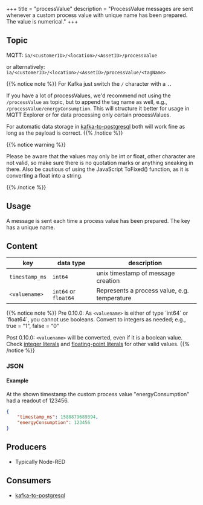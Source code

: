 +++
title = "processValue"
description = "ProcessValue messages are sent whenever a custom process value with unique name has been prepared. The value is numerical."
+++

## Topic

MQTT: ``ia/<customerID>/<location>/<AssetID>/processValue``

or alternatively: ``ia/<customerID>/<location>/<AssetID>/processValue/<tagName>``

{{% notice note %}}
For Kafka just switch the `/` character with a `.`.

If you have a lot of processValues, we'd recommend not using the `/processValue` as topic, but to append the tag name as well, e.g., `/processValue/energyConsumption`. This will structure it better for usage in MQTT Explorer or for data processing only certain processValues. 

For automatic data storage in [kafka-to-postgresql](/docs/core/kafka-to-postgresql/) both will work fine as long as the payload is correct.
{{% /notice %}}

{{% notice warning %}}

Please be aware that the values may only be int or float, other character are not valid, so make sure there is no quotation marks or anything
sneaking in there. Also be cautious of using the JavaScript ToFixed() function, as it is converting a float into a string.

{{% /notice %}}

## Usage

A message is sent each time a process value has been prepared. The key has a unique name.

## Content

| key            | data type            | description                                  |
|----------------|----------------------|----------------------------------------------|
| `timestamp_ms` | `int64`              | unix timestamp of message creation           | 
| `<valuename>`  | `int64` or `float64` | Represents a process value, e.g. temperature |



{{% notice note %}}
Pre 0.10.0:
As `<valuename>` is either of type ´int64´ or ´float64´, you cannot use booleans. Convert to integers as needed; e.g., true = "1", false = "0"

Post 0.10.0:
`<valuename>` will be converted, even if it is a boolean value.
Check [integer literals](https://go.dev/ref/spec#Integer_literals) and [floating-point literals](https://go.dev/ref/spec#Floating-point_literals) for other valid values.
{{% /notice %}}

### JSON

#### Example

At the shown timestamp the custom process value "energyConsumption" had a readout of 123456.

```json
{
    "timestamp_ms": 1588879689394, 
    "energyConsumption": 123456
}
```
<!---
#### Schema

```json
{
    "$schema": "http://json-schema.org/draft/2019-09/schema",
    "$id": "https://learn.umh.app/content/docs/datamodel/messages/scrapCount.json",
    "type": "object",
    "default": {},
    "title": "Root Schema",
    "required": [
        "product_id",
        "time_per_unit_in_seconds"
    ],
    "properties": {
        "product_id": {
          "type": "string",
          "default": "",
          "title": "The product id to be produced"
        },
        "time_per_unit_in_seconds": {
          "type": "number",
          "default": 0.0,
          "minimum": 0,
          "title": "The time it takes to produce one unit of the product"
        }
    },
    "examples": [
        {
            "product_id": "Beierlinger 30x15",
            "time_per_unit_in_seconds": "0.2"
        },
        {
            "product_id": "Test product",
            "time_per_unit_in_seconds": "10"
        }
    ]
}
```
-->

## Producers

- Typically Node-RED

## Consumers

- [kafka-to-postgresql](/docs/core/kafka-to-postgresql)
